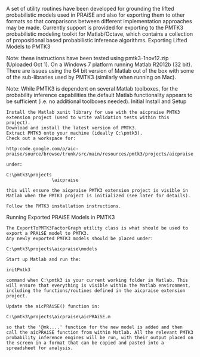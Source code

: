 A set of utility routines have been developed for grounding the lifted probabilistic models used in PRAiSE and also for exporting them to other formats so that comparisons between different implementation approaches may be made. Currently support is provided for exporting to the PMTK3 probabilistic modeling toolkit for Matlab/Octave, which contains a collection of propositional based probabilistic inference algorithms.
Exporting Lifted Models to PMTK3

Note: these instructions have been tested using pmtk3-1nov12.zip (Uploaded Oct 1). On a Windows 7 platform running Matlab R2012b (32 bit). There are issues using the 64 bit version of Matlab out of the box with some of the sub-libraries used by PMTK3 (similarly when running on Mac).

Note: While PMTK3 is dependent on several Matlab toolboxes, for the probability inference capabilities the default Matlab functionality appears to be sufficient (i.e. no additional toolboxes needed).
Initial Install and Setup

    Install the Matlab xunit library for use with the aicpraise PMTK3 extension project (used to write validation tests within this project).
    Download and install the latest version of PMTK3.
    Extract PMTK3 onto your machine (ideally C:\pmtk3).
    Check out a workspace for:

    http:code.google.com/p/aic-praise/source/browse/trunk/src/main/resources/pmtk3/projects/aicpraise
          
    under:

    C:\pmtk3\projects
                     \aicpraise

    this will ensure the aicpraise PMTK3 extension project is visible in Matlab when the PMTK3 project is initialized (see later for details). 

    Follow the PMTK3 installation instructions. 

Running Exported PRAiSE Models in PMTK3

    The ExportToPMTK3FactorGraph utility class is what should be used to export a PRAiSE model to PMTK3.
    Any newly exported PMTK3 models should be placed under:

    C:\pmtk3\projects\aicpraise\models

    Start up Matlab and run the:

    initPmtk3

    command when C:\pmtk3 is your current working folder in Matlab. This will ensure that everything is visible within the Matlab environment, including the functions/routines defined in the aicpraise extension project. 

    Update the aicPRAiSE() function in:

    C:\pmtk3\projects\aicpraise\aicPRAiSE.m 

    so that the '@mk....' function for the new model is added and then call the aicPRAiSE function from within Matlab. All the relevant PMTK3 probability inference engines will be run, with their output placed on the screen in a format that can be copied and pasted into a spreadsheet for analysis. 